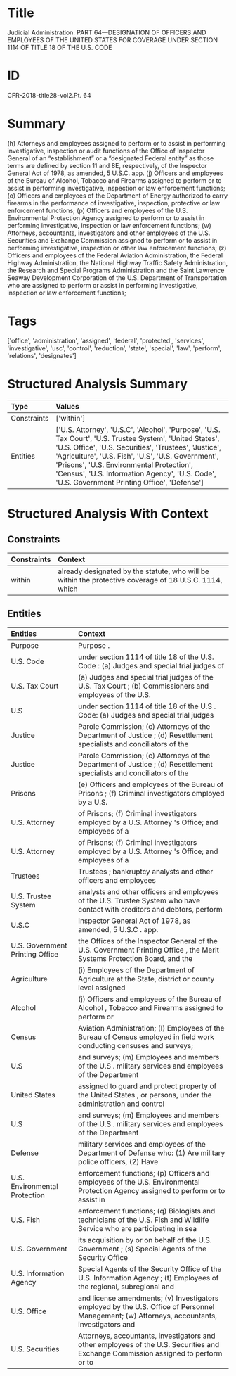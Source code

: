 # Title

 Judicial Administration. PART 64—DESIGNATION OF OFFICERS AND EMPLOYEES OF THE UNITED STATES FOR COVERAGE UNDER SECTION 1114 OF TITLE 18 OF THE U.S. CODE


# ID

 CFR-2018-title28-vol2.Pt. 64


# Summary

(h) Attorneys and employees assigned to perform or to assist in performing investigative, inspection or audit functions of the Office of Inspector General of an &#8220;establishment&#8221; or a &#8220;designated Federal entity&#8221; as those terms are defined by section 11 and 8E, respectively, of the Inspector General Act of 1978, as amended, 5 U.S.C. app.
(j) Officers and employees of the Bureau of Alcohol, Tobacco and Firearms assigned to perform or to assist in performing investigative, inspection or law enforcement functions;
(o) Officers and employees of the Department of Energy authorized to carry firearms in the performance of investigative, inspection, protective or law enforcement functions;
(p) Officers and employees of the U.S. Environmental Protection Agency assigned to perform or to assist in performing investigative, inspection or law enforcement functions;
(w) Attorneys, accountants, investigators and other employees of the U.S. Securities and Exchange Commission assigned to perform or to assist in performing investigative, inspection or other law enforcement functions;
(z) Officers and employees of the Federal Aviation Administration, the Federal Highway Administration, the National Highway Traffic Safety Administration, the Research and Special Programs Administration and the Saint Lawrence Seaway Development Corporation of the U.S. Department of Transportation who are assigned to perform or assist in performing investigative, inspection or law enforcement functions;


# Tags

['office', 'administration', 'assigned', 'federal', 'protected', 'services', 'investigative', 'usc', 'control', 'reduction', 'state', 'special', 'law', 'perform', 'relations', 'designates']


# Structured Analysis Summary

| Type        | Values                                                                                                                                                                                                                                                                                                                                                                |
|:------------|:----------------------------------------------------------------------------------------------------------------------------------------------------------------------------------------------------------------------------------------------------------------------------------------------------------------------------------------------------------------------|
| Constraints | ['within']                                                                                                                                                                                                                                                                                                                                                            |
| Entities    | ['U.S. Attorney', 'U.S.C', 'Alcohol', 'Purpose', 'U.S. Tax Court', 'U.S. Trustee System', 'United States', 'U.S. Office', 'U.S. Securities', 'Trustees', 'Justice', 'Agriculture', 'U.S. Fish', 'U.S', 'U.S. Government', 'Prisons', 'U.S. Environmental Protection', 'Census', 'U.S. Information Agency', 'U.S. Code', 'U.S. Government Printing Office', 'Defense'] |


# Structured Analysis With Context

 


## Constraints

| Constraints   | Context                                                                                                |
|:--------------|:-------------------------------------------------------------------------------------------------------|
| within        | already designated by the statute, who will be within the protective coverage of 18 U.S.C. 1114, which |


## Entities

| Entities                        | Context                                                                                                                                      |
|:--------------------------------|:---------------------------------------------------------------------------------------------------------------------------------------------|
| Purpose                         | Purpose .                                                                                                                                    |
| U.S. Code                       | under section 1114 of title 18 of the U.S. Code : (a) Judges and special trial judges of                                                     |
| U.S. Tax Court                  | (a) Judges and special trial judges of the U.S. Tax Court ; (b) Commissioners and employees of the U.S.                                      |
| U.S                             | under section 1114 of title 18 of the U.S . Code: (a) Judges and special trial judges                                                        |
| Justice                         | Parole Commission; (c) Attorneys of the Department of Justice ; (d) Resettlement specialists and conciliators of the                         |
| Justice                         | Parole Commission; (c) Attorneys of the Department of Justice ; (d) Resettlement specialists and conciliators of the                         |
| Prisons                         | (e) Officers and employees of the Bureau of Prisons ; (f) Criminal investigators employed by a U.S.                                          |
| U.S. Attorney                   | of Prisons; (f) Criminal investigators employed by a U.S. Attorney 's Office; and employees of a                                             |
| U.S. Attorney                   | of Prisons; (f) Criminal investigators employed by a U.S. Attorney 's Office; and employees of a                                             |
| Trustees                        | Trustees ; bankruptcy analysts and other officers and employees                                                                              |
| U.S. Trustee System             | analysts and other officers and employees of the U.S. Trustee System who have contact with creditors and debtors, perform                    |
| U.S.C                           | Inspector General Act of 1978, as amended, 5 U.S.C . app.                                                                                    |
| U.S. Government Printing Office | the Offices of the Inspector General of the U.S. Government Printing Office , the Merit Systems Protection Board, and the                    |
| Agriculture                     | (i) Employees of the Department of  Agriculture at the State, district or county level assigned                                              |
| Alcohol                         | (j) Officers and employees of the Bureau of  Alcohol , Tobacco and Firearms assigned to perform or                                           |
| Census                          | Aviation Administration; (l) Employees of the Bureau of Census employed in field work conducting censuses and surveys;                       |
| U.S                             | and surveys; (m) Employees and members of the U.S . military services and employees of the Department                                        |
| United States                   | assigned to guard and protect property of the United States , or persons, under the administration and control                               |
| U.S                             | and surveys; (m) Employees and members of the U.S . military services and employees of the Department                                        |
| Defense                         | military services and employees of the Department of Defense who: (1) Are military police officers, (2) Have                                 |
| U.S. Environmental Protection   | enforcement functions; (p) Officers and employees of the U.S. Environmental Protection Agency assigned to perform or to assist in            |
| U.S. Fish                       | enforcement functions; (q) Biologists and technicians of the U.S. Fish and Wildlife Service who are participating in sea                     |
| U.S. Government                 | its acquisition by or on behalf of the U.S. Government ; (s) Special Agents of the Security Office                                           |
| U.S. Information Agency         | Special Agents of the Security Office of the U.S. Information Agency ; (t) Employees of the regional, subregional and                        |
| U.S. Office                     | and license amendments; (v) Investigators employed by the U.S. Office of Personnel Management; (w) Attorneys, accountants, investigators and |
| U.S. Securities                 | Attorneys, accountants, investigators and other employees of the U.S. Securities and Exchange Commission assigned to perform or to           |


